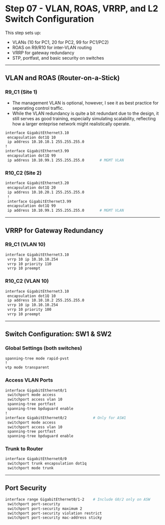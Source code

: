 # Step 07 - VLAN, ROAS, VRRP, and L2 Switch Configuration

This step sets up:

* VLANs (10 for PC1, 20 for PC2, 99 for PC1/PC2)
* ROAS on R9/R10 for inter-VLAN routing
* VRRP for gateway redundancy
* STP, portfast, and basic security on switches

---

## VLAN and ROAS (Router-on-a-Stick)

### R9_C1 (Site 1)

* The management VLAN is optional, however, I see it as best practice for seperating control traffic.
* While the VLAN redundancy is quite a bit redundant due to the design, it still serves as good training, especially simulating scalability, reflecting how  a larger enteprise network might realistically operate.

```bash
interface GigabitEthernet3.10
 encapsulation dot1Q 10
 ip address 10.10.10.1 255.255.255.0
!
interface GigabitEthernet3.99
 encapsulation dot1Q 99
 ip address 10.10.99.1 255.255.255.0       # MGMT VLAN
```

### R10_C2 (Site 2)

```bash
interface GigabitEthernet3.20
 encapsulation dot1Q 20
 ip address 10.10.20.1 255.255.255.0
 !
 interface GigabitEthernet3.99
 encapsulation dot1Q 99
 ip address 10.10.99.1 255.255.255.0       # MGMT VLAN
```

---

## VRRP for Gateway Redundancy

### R9_C1 (VLAN 10)

```bash
interface GigabitEthernet3.10
 vrrp 10 ip 10.10.10.254
 vrrp 10 priority 110
 vrrp 10 preempt
```

### R10_C2 (VLAN 10)

```bash
interface GigabitEthernet3.10
 encapsulation dot1Q 10
 ip address 10.10.10.2 255.255.255.0
 vrrp 10 ip 10.10.10.254
 vrrp 10 priority 100
 vrrp 10 preempt
```

---

## Switch Configuration: SW1 & SW2

### Global Settings (both switches)

```bash
spanning-tree mode rapid-pvst
!
vtp mode transparent
```

### Access VLAN Ports

```bash
interface GigabitEthernet0/1
 switchport mode access
 switchport access vlan 10
 spanning-tree portfast
 spanning-tree bpduguard enable
!
interface GigabitEthernet0/2            # Only for ASW1
 switchport mode access
 switchport access vlan 10
 spanning-tree portfast
 spanning-tree bpduguard enable
```

### Trunk to Router

```bash
interface GigabitEthernet0/0
 switchport trunk encapsulation dot1q
 switchport mode trunk
```

---

## Port Security

```bash
interface range GigabitEthernet0/1-2    # Include G0/2 only on ASW
 switchport port-security
 switchport port-security maximum 2
 switchport port-security violation restrict
 switchport port-security mac-address sticky
```